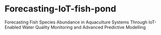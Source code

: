 # Forecasting-IoT-fish-pond
Forecasting Fish Species Abundance in Aquaculture Systems Through IoT-Enabled Water Quality Monitoring and Advanced Predictive Modelling
